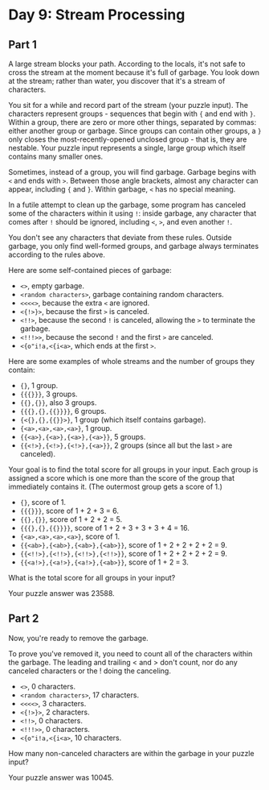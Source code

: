 # Day 9: Stream Processing

## Part 1

A large stream blocks your path. According to the locals, it's not safe 
to cross the stream at the moment because it's full of garbage. You look 
down at the stream; rather than water, you discover that it's a stream of characters.

You sit for a while and record part of the stream (your puzzle input). 
The characters represent groups - sequences that begin with `{` and end with `}`. 
Within a group, there are zero or more other things, separated by commas: 
either another group or garbage. Since groups can contain other groups, a `}` 
only closes the most-recently-opened unclosed group - that is, they are nestable. 
Your puzzle input represents a single, large group which itself contains many smaller ones.

Sometimes, instead of a group, you will find garbage. Garbage begins with 
`<` and ends with `>`. Between those angle brackets, almost any character can appear,
 including `{` and `}`. Within garbage, `<` has no special meaning.

In a futile attempt to clean up the garbage, some program has canceled some 
of the characters within it using `!`: inside garbage, any character that comes
 after `!` should be ignored, including `<`, `>`, and even another `!`.

You don't see any characters that deviate from these rules. Outside garbage, 
you only find well-formed groups, and garbage always terminates according to the rules above.

Here are some self-contained pieces of garbage:

-    `<>`, empty garbage.
-    `<random characters>`, garbage containing random characters.
-    `<<<<>`, because the extra `<` are ignored.
-    `<{!>}>`, because the first `>` is canceled.
-    `<!!>`, because the second `!` is canceled, allowing the `>` to terminate the garbage.
-    `<!!!>>`, because the second `!` and the first `>` are canceled.
-    `<{o"i!a,<{i<a>`, which ends at the first `>`.

Here are some examples of whole streams and the number of groups they contain:

-    `{}`, 1 group.
-    `{{{}}}`, 3 groups.
-    `{{},{}}`, also 3 groups.
-    `{{{},{},{{}}}}`, 6 groups.
-    `{<{},{},{{}}>}`, 1 group (which itself contains garbage).
-    `{<a>,<a>,<a>,<a>}`, 1 group.
-    `{{<a>},{<a>},{<a>},{<a>}}`, 5 groups.
-    `{{<!>},{<!>},{<!>},{<a>}}`, 2 groups (since all but the last `>` are canceled).

Your goal is to find the total score for all groups in your input. 
Each group is assigned a score which is one more than the score of the 
group that immediately contains it. (The outermost group gets a score of 1.)

-    `{}`, score of 1.
-    `{{{}}}`, score of 1 + 2 + 3 = 6.
-    `{{},{}}`, score of 1 + 2 + 2 = 5.
-    `{{{},{},{{}}}}`, score of 1 + 2 + 3 + 3 + 3 + 4 = 16.
-    `{<a>,<a>,<a>,<a>}`, score of 1.
-    `{{<ab>},{<ab>},{<ab>},{<ab>}}`, score of 1 + 2 + 2 + 2 + 2 = 9.
-    `{{<!!>},{<!!>},{<!!>},{<!!>}}`, score of 1 + 2 + 2 + 2 + 2 = 9.
-    `{{<a!>},{<a!>},{<a!>},{<ab>}}`, score of 1 + 2 = 3.

What is the total score for all groups in your input?

Your puzzle answer was 23588.

## Part 2

Now, you're ready to remove the garbage.

To prove you've removed it, you need to count all of the characters within the garbage. The leading and trailing < and > don't count, nor do any canceled characters or the ! doing the canceling.

-    `<>`, 0 characters.
-    `<random characters>`, 17 characters.
-    `<<<<>`, 3 characters.
-    `<{!>}>`, 2 characters.
-    `<!!>`, 0 characters.
-    `<!!!>>`, 0 characters.
-    `<{o"i!a,<{i<a>`, 10 characters.

How many non-canceled characters are within the garbage in your puzzle input?

Your puzzle answer was 10045.

